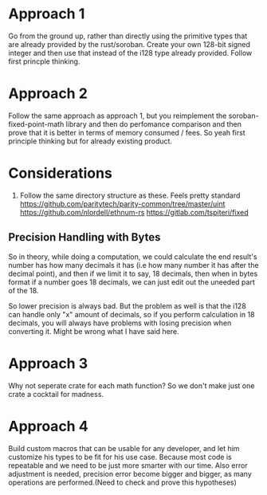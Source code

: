 # Approach 1

Go from the ground up, rather than directly using the primitive types that are already provided by the rust/soroban. Create your own 128-bit signed integer and then use that instead of the i128 type already provided. Follow first princple thinking.


# Approach 2

Follow the same approach as approach 1, but you reimplement the soroban-fixed-point-math library and then do perfomance comparison and then prove that it is better in terms of memory consumed / fees. So yeah first principle thinking but for already existing product.


# Considerations

1. Follow the same directory structure as these. Feels pretty standard
https://github.com/paritytech/parity-common/tree/master/uint
https://github.com/nlordell/ethnum-rs
https://gitlab.com/tspiteri/fixed

## Precision Handling with Bytes

So in theory, while doing a computation, we could calculate the end result's number has how many decimals it has (i.e how many number it has after the decimal point), and then if we limit it to say, 18 decimals, then when in bytes format if a number goes 18 decimals, we can just edit out the uneeded part of the 18.

So lower precision is always bad. But the problem as well is that the i128 can handle only "x" amount of decimals, so if you perform calculation in 18 decimals, you will always have problems with losing precision when converting it. Might be wrong what I have said here.


# Approach 3

Why not seperate crate for each math function? So we don't make just one crate a cocktail for madness.


# Approach 4

Build custom macros that can be usable for any developer, and let him customize his types to be fit for his use case. Because most code is repeatable and we need to be just more smarter with our time.
Also error adjustment is needed, precision error become bigger and bigger, as many operations are performed.(Need to check and prove this hypotheses)